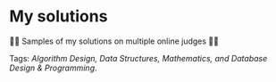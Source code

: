 # My solutions

:man_scientist: Samples of my solutions on multiple online judges :man_scientist:

Tags: *Algorithm Design, Data Structures, Mathematics, and Database Design & Programming*.
